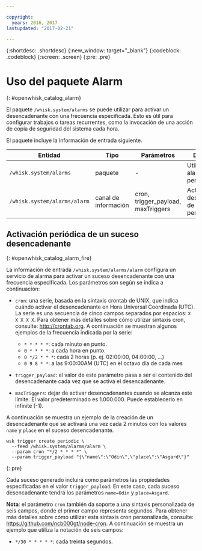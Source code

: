 ```yaml
---

copyright:
  years: 2016, 2017
lastupdated: "2017-02-21"

---
```


{:shortdesc: .shortdesc}
{:new_window: target="_blank"}
{:codeblock: .codeblock}
{:screen: .screen}
{:pre: .pre}

# Uso del paquete Alarm
{: #openwhisk_catalog_alarm}

El paquete `/whisk.system/alarms` se puede utilizar para activar un desencadenante con una frecuencia especificada. Esto es útil
para configurar trabajos o tareas recurrentes, como la invocación de una acción de copia de seguridad del sistema cada hora.

El paquete incluye la información de entrada siguiente.

| Entidad | Tipo | Parámetros | Descripción |
| --- | --- | --- | --- |
| `/whisk.system/alarms` | paquete | - | Utilidad de alarmas y periodicidad |
| `/whisk.system/alarms/alarm` | canal de información | cron, trigger_payload, maxTriggers | Activar suceso desencadenante de forma periódica |


## Activación periódica de un suceso desencadenante
{: #openwhisk_catalog_alarm_fire}

La información de entrada `/whisk.system/alarms/alarm` configura un servicio de alarma para activar un suceso desencadenante
con una frecuencia especificada. Los parámetros son según se indica a continuación:

- `cron`: una serie, basada en la sintaxis crontab de UNIX, que indica cuándo activar el desencadenante en Hora Universal Coordinada (UTC). La serie es una secuencia de cinco campos separados por espacios: `X X X X X`.
Para obtener más detalles sobre cómo utilizar sintaxis cron, consulte: http://crontab.org. A continuación se muestran algunos ejemplos de la frecuencia indicada por la serie:

  - `* * * * *`: cada minuto en punto.
  - `0 * * * *`: a cada hora en punto.
  - `0 */2 * * *`: cada 2 horas (p. ej. 02:00:00, 04:00:00, ...)
  - `0 9 8 * *`: a las 9:00:00AM (UTC) en el octavo día de cada mes

- `trigger_payload`: el valor de este parámetro pasa a ser el contenido del desencadenante cada vez que se activa
el desencadenante.

- `maxTriggers`: dejar de activar desencadenantes cuando se alcanza este límite. El valor predeterminado es 1.000.000. Puede establecerlo en infinite (-1).

A continuación se muestra un ejemplo de la creación de un desencadenante que se activará una vez cada 2 minutos con los valores `name` y `place` en el suceso desencadenante.

  ```
  wsk trigger create periodic \
    --feed /whisk.system/alarms/alarm \
    --param cron "*/2 * * * *" \
    --param trigger_payload "{\"name\":\"Odin\",\"place\":\"Asgard\"}"
  ```
  {: pre}

Cada suceso generado incluirá como parámetros las propiedades especificadas en el valor `trigger_payload`. En este caso,
cada suceso desencadenante tendrá los parámetros `name=Odin` y `place=Asgard`.

**Nota**: el parámetro `cron` también da soporte a una sintaxis personalizada de seis campos, donde el primer campo representa segundos. 
Para obtener más detalles sobre cómo utilizar esta sintaxis cron personalizada, consulte: https://github.com/ncb000gt/node-cron. 
A continuación se muestra un ejemplo que utiliza la notación de seis campos:
  - `*/30 * * * * *`: cada treinta segundos.

